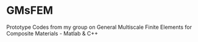 # GMsFEM
Prototype Codes from my group on General Multiscale Finite Elements for Composite Materials - Matlab &amp; C++
